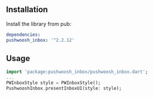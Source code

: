 ## Installation

Install the library from pub:

```yaml
dependencies:
pushwoosh_inbox: '^2.2.12'
```

## Usage
```dart
import 'package:pushwoosh_inbox/pushwoosh_inbox.dart';
...
PWInboxStyle style = PWInboxStyle();
PushwooshInbox.presentInboxUI(style: style);
```
